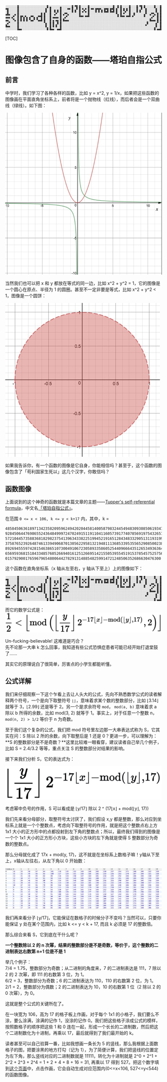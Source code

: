 ![tupper](0.jpg)

[TOC]
# 图像包含了自身的函数——塔珀自指公式

## 前言
中学时，我们学习了各种各样的函数，比如 y = x^2, y = 1/x，如果把这些函数的图像画在平面直角坐标系上，前者将是一个抛物线（红线），而后者会是一个双曲线（绿线）。如下图：

![双曲线和抛物线](1.jpg)

当然我们也可以把 x 和 y 都放在等式的同一边，比如 x^2 + y^2 = 1，它的图像是一个圆心在原点、半径为 1 的圆圈。甚至不一定非要是等式，比如 x^2 + y^2 < 1，图像是一个圆饼：

![不等式图像](2.jpg)

如果我告诉你，有一个函数的图像是它自身，你能相信吗？甚至于，这个函数的图像包含了「苟利国家生死以」这几个汉字，你敢信吗？

## 函数图像
上面说到的这个神奇的函数就是本篇文章的主题——[Tupper's self-referential formula][1]，中文名[「塔珀自指公式」][2]。

在范围 `0 <= x < 106, k <= y < k+17` 内，其中，k =

```
4858450636189713423582095962494202044581400587983244549483093085061934704708809
9284506447698655243648499972470249151191104116057391774078569197543265718554420
5721044573588368182982375413963433822519945219165128434833290513119319995350241
3758765239264874613394906870130562295813219481113685339535565290850023875092856
8926945559742815463865107300491067230589335860525440966643512653493636439571255
6569593681518433485760526694016125126695142155053955451915378545752575659074054
0157929001765967965480064427829131488548259914721248506352686630476300
```
这个函数在直角坐标系（x 轴从左至右，y 轴从下至上）上的图像如下：

![tupper](0.jpg)

而它的数学公式是：  
![tupper2](3.jpg)

Un-fucking-believable! 这难道是巧合？  
先不论那一大串 k 怎么回事，我知道有些公式恐惧症患者可能已经开始打退堂鼓了……

其实它的原理说白了很简单，厉害点的小学生都能听懂。

## 公式详解
我们来仔细观察一下这个乍看上去让人头大的公式，先向不熟悉数学公式的读者解释两个符号，一个是向下取整符号 `⌊⌋`，意味着求某个数的整数部分，比如 ⌊3.14⌋ 就等于 3，⌊2.99⌋ 还是等于 2。另一个是求余符号 `mod`， `mod(a, b)` 意味着求 a 除以 b 所得的余数，比如 mod(3, 2) 就等于 1。事实上，对于任意一个整数 n，`mod(n, 2) > 1/2` 等价于 n 为奇数。

至于我们这个复杂的公式，我们把 mod 符号里左边那一大串表达式称为 S，它其实在问：S 除以 2 所的余数，向下取整后是 1 还是 0？更进一步，可以理解为：**S 的整数部分是不是奇数？**这里比较难一眼看穿，建议读者自己举几个例子，比如 S = 2.4/3.2 等等，重点关注 S 的整数部分对结果的影响。

接下来我们分析 S，它的表达式为：

![S](4.jpg)

考虑幂中负号的作用，S 可以看成是 ⌊y/17⌋ 除以 2 ^ (17⌊x⌋ + mod(⌊y⌋, 17))

我们先来看分母部分，取整符号太讨厌了，我们假设 x,y 都是整数，那么对应到坐标系上就是一个个整数点，考虑向下取整符号的作用，就是把这个整数点右上方 1x1 大小的正方形中的点都投射到左下角的整数点；所以，最终我们得到的图像是一个个 1x1 大小的正方形小方块，这些小方块的左下角就是使得 S 整数部分为奇数的整数点。

那么分母就化成了 17x + mod(y, 17)，这不就是在坐标系上数格子嘛！y轴从下至上，x轴从左往右，从左下角以 0 开始数：

![数格子](5.jpg)

我们再来看分子 ⌊y/17⌋，它能保证在数格子的时候分子不变吗？当然可以，只要你能保证 y 处在某个范围内，比如 k <= y < k + 17, 而且 k 必须是 17 的整数倍。

那么综合来看 S，它到底在干什么呢？

**一个整数除以 2 的 n 次幂，结果的整数部分是不是奇数，等价于，这个整数的二进制表达右数第 n+1 位是不是 1**

举几个例子：  
7/4 = 1.75，整数部分为奇数；从二进制的角度来，7 的二进制表达是 111，7 除以 2 的 2 次幂，即 111 的右数第 3 位，为 1。  
6/2 = 3，整数部分为奇数；6 的二进制表达为 110，110 的右数第 2 位，为 1。  
2/1 = 2，整数部分为偶数；2 的二进制表达为 10，10 的右数第 1 位（2 除以 2 的 0 次幂），为 0。

这就是整个公式的关键所在了。

在一块宽为 106，高为 17 的格子板上作画，对于每个 1x1 的小格子，我们要么不涂，要么涂满，涂满的记作 1，没涂的记作 0。我们把这些格子涂成公式的模样，按照数格子的顺序把这些 1 和 0 连在一起，形成一个长长的二进制数，然后把这个二进制数化为十进制，再乘以 17，最后就得到了我们最开始的 k。

读者甚至可以自己验算一番，比如我想画一条长为 5 的竖线，那么我根据上面数格子的图，把要涂黑的地方打勾（记为 1），为了简便计算，我们把竖线的位置定为左下角，那么竖线对应的二进制数就是 11111，转化为十进制就是 2^0 + 2^1 + 2^2 + 2^3 + 2^4 = 1 + 2 + 4 + 8 + 16 = 31, 再乘以 17 得到 
527。把这个数字填到[这个页面](demo.html)中，点击作画，它会自动生成对应范围内(0<=x<106, 527<=y<544)的函数图像。

[1]: https://en.wikipedia.org/wiki/Tupper%27s_self-referential_formula
[2]: https://zh.wikipedia.org/wiki/%E5%A1%94%E7%8F%80%E8%87%AA%E6%8C%87%E5%85%AC%E5%BC%8F
[3]: demo.html